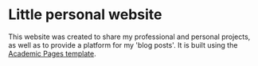 # Little personal website

This website was created to share my professional and personal projects, as well as to provide a platform for my 'blog posts'. It is built using the [Academic Pages template](https://github.com/academicpages/academicpages.github.io).